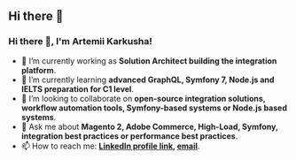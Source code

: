 ## Hi there 👋

<!--
**artemii-karkusha/artemii-karkusha** is a ✨ _special_ ✨ repository because its `README.md` (this file) appears on your GitHub profile.
--->
### Hi there 👋, I'm Artemii Karkusha!

- 🔭 I’m currently working as **Solution Architect building the integration platform**.
- 🌱 I’m currently learning **advanced GraphQL, Symfony 7, Node.js and IELTS preparation for C1 level**.
- 👯 I’m looking to collaborate on **open-source integration solutions, workflow automation tools, Symfony-based systems or Node.js based systems**.
- 💬 Ask me about **Magento 2, Adobe Commerce, High-Load, Symfony, integration best practices or performance best practices**.
- 📫 How to reach me: **[LinkedIn profile link](https://www.linkedin.com/in/artemiy-karkusha/), [email](mailto:artemii.karkusha@gmail.com)**.

